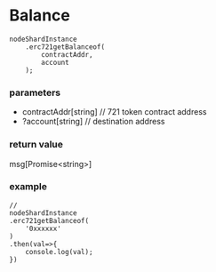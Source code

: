 # Balance

```
nodeShardInstance
    .erc721getBalanceof(
        contractAddr,
        account
    );
```

### **parameters**

* contractAddr\[string] // 721 token contract address
* ?account\[string] // destination address

### return value

msg\[Promise\<string>]

### example

```
// 
nodeShardInstance
.erc721getBalanceof(
    '0xxxxxx'
)
.then(val=>{
    console.log(val);
})
```

